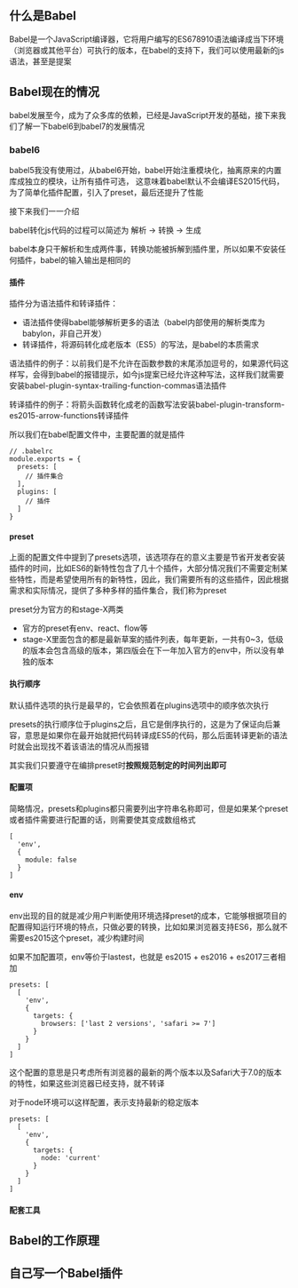 ## 什么是Babel

Babel是一个JavaScript编译器，它将用户编写的ES678910语法编译成当下环境（浏览器或其他平台）可执行的版本，在babel的支持下，我们可以使用最新的js语法，甚至是提案

## Babel现在的情况

babel发展至今，成为了众多库的依赖，已经是JavaScript开发的基础，接下来我们了解一下babel6到babel7的发展情况

### babel6

babel5我没有使用过，从babel6开始，babel开始注重模块化，抽离原来的内置库成独立的模块，让所有插件可选，
这意味着babel默认不会编译ES2015代码，为了简单化插件配置，引入了preset，最后还提升了性能

接下来我们一一介绍

babel转化js代码的过程可以简述为 解析 -> 转换 -> 生成

babel本身只干解析和生成两件事，转换功能被拆解到插件里，所以如果不安装任何插件，babel的输入输出是相同的

#### 插件

插件分为语法插件和转译插件：

  - 语法插件使得babel能够解析更多的语法（babel内部使用的解析类库为babylon，非自己开发）
  - 转译插件，将源码转化成老版本（ES5）的写法，是babel的本质需求
  
  语法插件的例子：以前我们是不允许在函数参数的末尾添加逗号的，如果源代码这样写，会得到babel的报错提示，如今js提案已经允许这种写法，这样我们就需要安装babel-plugin-syntax-trailing-function-commas语法插件

  转译插件的例子：将箭头函数转化成老的函数写法安装babel-plugin-transform-es2015-arrow-functions转译插件

所以我们在babel配置文件中，主要配置的就是插件

    // .babelrc
    module.exports = {
      presets: [
        // 插件集合
      ],
      plugins: [
        // 插件
      ]
    }

#### preset

上面的配置文件中提到了presets选项，该选项存在的意义主要是节省开发者安装插件的时间，比如ES6的新特性包含了几十个插件，大部分情况我们不需要定制某些特性，而是希望使用所有的新特性，因此，我们需要所有的这些插件，因此根据需求和实际情况，提供了多种多样的插件集合，我们称为preset

preset分为官方的和stage-X两类

- 官方的preset有env、react、flow等
- stage-X里面包含的都是最新草案的插件列表，每年更新，一共有0~3，低级的版本会包含高级的版本，第四版会在下一年加入官方的env中，所以没有单独的版本

#### 执行顺序

默认插件选项的执行是最早的，它会依照着在plugins选项中的顺序依次执行

presets的执行顺序位于plugins之后，且它是倒序执行的，这是为了保证向后兼容，意思是如果你在最开始就把代码转译成ES5的代码，那么后面转译更新的语法时就会出现找不着该语法的情况从而报错

其实我们只要遵守在编排preset时**按照规范制定的时间列出即可**

#### 配置项

简略情况，presets和plugins都只需要列出字符串名称即可，但是如果某个preset或者插件需要进行配置的话，则需要使其变成数组格式

    [
      'env',
      {
        module: false
      }
    ]

#### env

env出现的目的就是减少用户判断使用环境选择preset的成本，它能够根据项目的配置得知运行环境的特点，只做必要的转换，比如如果浏览器支持ES6，那么就不需要es2015这个preset，减少构建时间

如果不加配置项，env等价于lastest，也就是 es2015 + es2016 + es2017三者相加

    presets: [
      [
        'env',
        {
          targets: {
            browsers: ['last 2 versions', 'safari >= 7']
          }
        }
      ]
    ]

这个配置的意思是只考虑所有浏览器的最新的两个版本以及Safari大于7.0的版本的特性，如果这些浏览器已经支持，就不转译

对于node环境可以这样配置，表示支持最新的稳定版本

    presets: [
      [
        'env',
        {
          targets: {
            node: 'current'
          }
        }
      ]
    ]

#### 配套工具



## Babel的工作原理

## 自己写一个Babel插件